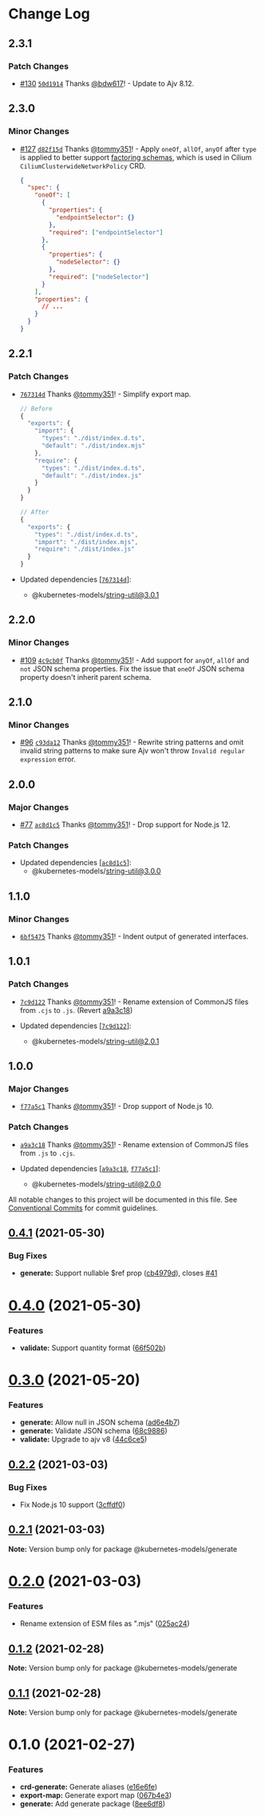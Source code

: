 # Change Log

## 2.3.1

### Patch Changes

- [#130](https://github.com/tommy351/kubernetes-models-ts/pull/130) [`50d1914`](https://github.com/tommy351/kubernetes-models-ts/commit/50d19148027540e15edaa05360b76dc6e246b126) Thanks [@bdw617](https://github.com/bdw617)! - Update to Ajv 8.12.

## 2.3.0

### Minor Changes

- [#127](https://github.com/tommy351/kubernetes-models-ts/pull/127) [`d82f15d`](https://github.com/tommy351/kubernetes-models-ts/commit/d82f15db540d77f00e6ed16850aa9988cde14501) Thanks [@tommy351](https://github.com/tommy351)! - Apply `oneOf`, `allOf`, `anyOf` after `type` is applied to better support [factoring schemas](https://json-schema.org/understanding-json-schema/reference/combining.html#factoring-schemas), which is used in Cilium `CiliumClusterwideNetworkPolicy` CRD.

  ```json
  {
    "spec": {
      "oneOf": [
        {
          "properties": {
            "endpointSelector": {}
          },
          "required": ["endpointSelector"]
        },
        {
          "properties": {
            "nodeSelector": {}
          },
          "required": ["nodeSelector"]
        }
      ],
      "properties": {
        // ...
      }
    }
  }
  ```

## 2.2.1

### Patch Changes

- [`767314d`](https://github.com/tommy351/kubernetes-models-ts/commit/767314d40b2d274f66cbbcfe68c5e3ed99138c94) Thanks [@tommy351](https://github.com/tommy351)! - Simplify export map.

  ```js
  // Before
  {
    "exports": {
      "import": {
        "types": "./dist/index.d.ts",
        "default": "./dist/index.mjs"
      },
      "require": {
        "types": "./dist/index.d.ts",
        "default": "./dist/index.js"
      }
    }
  }

  // After
  {
    "exports": {
      "types": "./dist/index.d.ts",
      "import": "./dist/index.mjs",
      "require": "./dist/index.js"
    }
  }
  ```

- Updated dependencies [[`767314d`](https://github.com/tommy351/kubernetes-models-ts/commit/767314d40b2d274f66cbbcfe68c5e3ed99138c94)]:
  - @kubernetes-models/string-util@3.0.1

## 2.2.0

### Minor Changes

- [#109](https://github.com/tommy351/kubernetes-models-ts/pull/109) [`4c9cb0f`](https://github.com/tommy351/kubernetes-models-ts/commit/4c9cb0fec5a96f972b3940a6bffab68ea8ea6dc5) Thanks [@tommy351](https://github.com/tommy351)! - Add support for `anyOf`, `allOf` and `not` JSON schema properties. Fix the issue that `oneOf` JSON schema property doesn't inherit parent schema.

## 2.1.0

### Minor Changes

- [#96](https://github.com/tommy351/kubernetes-models-ts/pull/96) [`c93da12`](https://github.com/tommy351/kubernetes-models-ts/commit/c93da12d15655cf8bbf9fbaf64d14f8ff94e118e) Thanks [@tommy351](https://github.com/tommy351)! - Rewrite string patterns and omit invalid string patterns to make sure Ajv won't throw `Invalid regular expression` error.

## 2.0.0

### Major Changes

- [#77](https://github.com/tommy351/kubernetes-models-ts/pull/77) [`ac8d1c5`](https://github.com/tommy351/kubernetes-models-ts/commit/ac8d1c5e5e6190556419aa97229d1d6468482b58) Thanks [@tommy351](https://github.com/tommy351)! - Drop support for Node.js 12.

### Patch Changes

- Updated dependencies [[`ac8d1c5`](https://github.com/tommy351/kubernetes-models-ts/commit/ac8d1c5e5e6190556419aa97229d1d6468482b58)]:
  - @kubernetes-models/string-util@3.0.0

## 1.1.0

### Minor Changes

- [`6bf5475`](https://github.com/tommy351/kubernetes-models-ts/commit/6bf5475a41905eccb7bacb0eb59d709f2535df81) Thanks [@tommy351](https://github.com/tommy351)! - Indent output of generated interfaces.

## 1.0.1

### Patch Changes

- [`7c9d122`](https://github.com/tommy351/kubernetes-models-ts/commit/7c9d122689a55b644eb87b1661eb63c412302440) Thanks [@tommy351](https://github.com/tommy351)! - Rename extension of CommonJS files from `.cjs` to `.js`. (Revert [a9a3c18](https://github.com/tommy351/kubernetes-models-ts/commit/a9a3c189111b1f4c6975f1c53cde69e724c6f35b))

- Updated dependencies [[`7c9d122`](https://github.com/tommy351/kubernetes-models-ts/commit/7c9d122689a55b644eb87b1661eb63c412302440)]:
  - @kubernetes-models/string-util@2.0.1

## 1.0.0

### Major Changes

- [`f77a5c1`](https://github.com/tommy351/kubernetes-models-ts/commit/f77a5c154b093aaaccdb74ce309076f9dedf3cc9) Thanks [@tommy351](https://github.com/tommy351)! - Drop support of Node.js 10.

### Patch Changes

- [`a9a3c18`](https://github.com/tommy351/kubernetes-models-ts/commit/a9a3c189111b1f4c6975f1c53cde69e724c6f35b) Thanks [@tommy351](https://github.com/tommy351)! - Rename extension of CommonJS files from `.js` to `.cjs`.

- Updated dependencies [[`a9a3c18`](https://github.com/tommy351/kubernetes-models-ts/commit/a9a3c189111b1f4c6975f1c53cde69e724c6f35b), [`f77a5c1`](https://github.com/tommy351/kubernetes-models-ts/commit/f77a5c154b093aaaccdb74ce309076f9dedf3cc9)]:
  - @kubernetes-models/string-util@2.0.0

All notable changes to this project will be documented in this file.
See [Conventional Commits](https://conventionalcommits.org) for commit guidelines.

## [0.4.1](https://github.com/tommy351/kubernetes-models-ts/compare/@kubernetes-models/generate@0.4.0...@kubernetes-models/generate@0.4.1) (2021-05-30)

### Bug Fixes

- **generate:** Support nullable \$ref prop ([cb4979d](https://github.com/tommy351/kubernetes-models-ts/commit/cb4979dd9984c4cf6a91ae80a08f4696eef02828)), closes [#41](https://github.com/tommy351/kubernetes-models-ts/issues/41)

# [0.4.0](https://github.com/tommy351/kubernetes-models-ts/compare/@kubernetes-models/generate@0.3.0...@kubernetes-models/generate@0.4.0) (2021-05-30)

### Features

- **validate:** Support quantity format ([66f502b](https://github.com/tommy351/kubernetes-models-ts/commit/66f502bbc902e81df3c22293937d45d82343d2aa))

# [0.3.0](https://github.com/tommy351/kubernetes-models-ts/compare/@kubernetes-models/generate@0.2.2...@kubernetes-models/generate@0.3.0) (2021-05-20)

### Features

- **generate:** Allow null in JSON schema ([ad6e4b7](https://github.com/tommy351/kubernetes-models-ts/commit/ad6e4b773c6967e1995146c35c5d3932050db794))
- **generate:** Validate JSON schema ([68c9886](https://github.com/tommy351/kubernetes-models-ts/commit/68c9886ec32d6a1f6e0d72eeb193c147cfdce083))
- **validate:** Upgrade to ajv v8 ([44c6ce5](https://github.com/tommy351/kubernetes-models-ts/commit/44c6ce5f50b4847b6228ec059cd8b802bb671281))

## [0.2.2](https://github.com/tommy351/kubernetes-models-ts/compare/@kubernetes-models/generate@0.2.1...@kubernetes-models/generate@0.2.2) (2021-03-03)

### Bug Fixes

- Fix Node.js 10 support ([3cffdf0](https://github.com/tommy351/kubernetes-models-ts/commit/3cffdf0d0a0efc24fcc959d20c8bca657385488f))

## [0.2.1](https://github.com/tommy351/kubernetes-models-ts/compare/@kubernetes-models/generate@0.2.0...@kubernetes-models/generate@0.2.1) (2021-03-03)

**Note:** Version bump only for package @kubernetes-models/generate

# [0.2.0](https://github.com/tommy351/kubernetes-models-ts/compare/@kubernetes-models/generate@0.1.2...@kubernetes-models/generate@0.2.0) (2021-03-03)

### Features

- Rename extension of ESM files as ".mjs" ([025ac24](https://github.com/tommy351/kubernetes-models-ts/commit/025ac24948a07f2d48cc3fe4d3b6329749bc5c3a))

## [0.1.2](https://github.com/tommy351/kubernetes-models-ts/compare/@kubernetes-models/generate@0.1.1...@kubernetes-models/generate@0.1.2) (2021-02-28)

**Note:** Version bump only for package @kubernetes-models/generate

## [0.1.1](https://github.com/tommy351/kubernetes-models-ts/compare/@kubernetes-models/generate@0.1.0...@kubernetes-models/generate@0.1.1) (2021-02-28)

**Note:** Version bump only for package @kubernetes-models/generate

# 0.1.0 (2021-02-27)

### Features

- **crd-generate:** Generate aliases ([e16e6fe](https://github.com/tommy351/kubernetes-models-ts/commit/e16e6fe8736e95cfc48dcfe4ab2f244ac33bb380))
- **export-map:** Generate export map ([067b4e3](https://github.com/tommy351/kubernetes-models-ts/commit/067b4e303c0f662e113fc2ee65e8edf36a86c958))
- **generate:** Add generate package ([8ee6df8](https://github.com/tommy351/kubernetes-models-ts/commit/8ee6df84544c4101f5f44cc7fb4d292f1d8d9b90))
